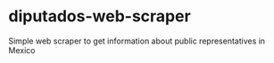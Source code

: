 # diputados-web-scraper

Simple web scraper to get information about public representatives in Mexico